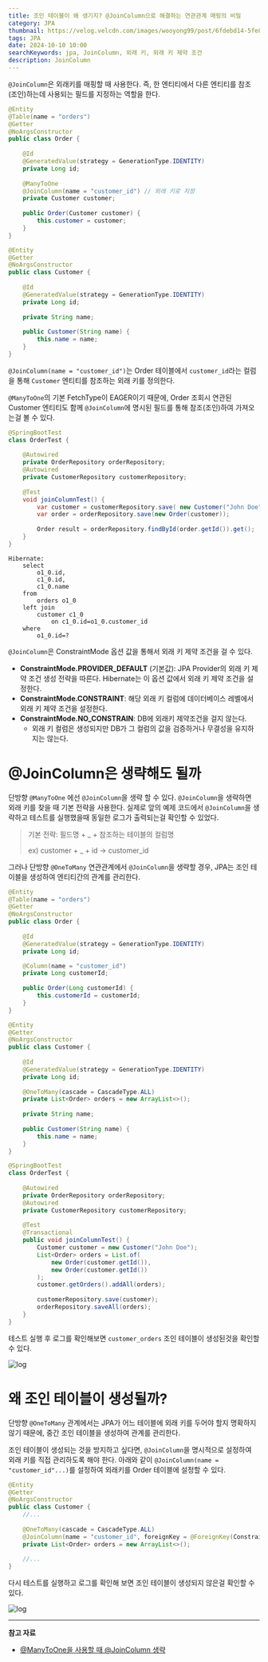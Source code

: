 ```yaml
---
title: 조인 테이블이 왜 생기지? @JoinColumn으로 해결하는 연관관계 매핑의 비밀
category: JPA
thumbnail: https://velog.velcdn.com/images/wooyong99/post/6fdebd14-5fe8-4959-b085-74edb6bc4d46/image.png
tags: JPA
date: 2024-10-10 10:00
searchKeywords: jpa, JoinColumn, 외래 키, 외래 키 제약 조건
description: JoinColumn
---
```


`@JoinColumn`은 외래키를 매핑할 때 사용한다. 즉, 한 엔티티에서 다른 엔티티를 참조(조인)하는데 사용되는 필드를 지정하는 역할을 한다.

```java
@Entity  
@Table(name = "orders")  
@Getter
@NoArgsConstructor  
public class Order {  
  
    @Id  
    @GeneratedValue(strategy = GenerationType.IDENTITY)  
    private Long id;  
  
    @ManyToOne  
    @JoinColumn(name = "customer_id") // 외래 키로 지정
    private Customer customer;
  
    public Order(Customer customer) {  
        this.customer = customer;  
    }  
}
```

```java
@Entity  
@Getter  
@NoArgsConstructor  
public class Customer {  
  
    @Id  
    @GeneratedValue(strategy = GenerationType.IDENTITY)  
    private Long id;  
  
    private String name;  
  
    public Customer(String name) {  
        this.name = name;  
    }  
}
```

`@JoinColumn(name = "customer_id")`는 Order 테이블에서 `customer_id`라는 컬럼을 통해 `Customer` 엔티티를 참조하는 외래 키를 정의한다.

`@ManyToOne`의 기본 FetchType이 EAGER이기 때문에, Order 조회시 연관된 Customer 엔티티도 함께 `@JoinColumn`에 명시된 필드를 통해 참조(조인)하여 가져오는걸 볼 수 있다.

```java
@SpringBootTest  
class OrderTest {  
  
    @Autowired  
    private OrderRepository orderRepository;  
    @Autowired  
    private CustomerRepository customerRepository;  
  
    @Test  
    void joinColumnTest() {  
        var customer = customerRepository.save( new Customer("John Doe"));  
        var order = orderRepository.save(new Order(customer));  
  
        Order result = orderRepository.findById(order.getId()).get();  
    }
}
```

```
Hibernate: 
    select
        o1_0.id,
        c1_0.id,
        c1_0.name 
    from
        orders o1_0 
    left join
        customer c1_0 
            on c1_0.id=o1_0.customer_id 
    where
        o1_0.id=?
```

`@JoinColumn`은 ConstraintMode 옵션 값을 통해서 외래 키 제약 조건을 걸 수 있다.

- **ConstraintMode.PROVIDER_DEFAULT** (기본값): JPA Provider의 외래 키 제약 조건 생성 전략을 따른다. Hibernate는 이 옵션 값에서 외래 키 제약 조건을 설정한다.
- **ConstraintMode.CONSTRAINT**: 해당 외래 키 컬럼에 데이터베이스 레벨에서 외래 키 제약 조건을 설정한다.
- **ConstraintMode.NO_CONSTRAIN**: DB에 외래키 제약조건을 걸지 않는다.
    - 외래 키 컬럼은 생성되지만 DB가 그 컬럼의 값을 검증하거나 무결성을 유지하지는 않는다.

# @JoinColumn은 생략해도 될까

단방향 `@ManyToOne` 에선 `@JoinColumn`을 생략 할 수 있다. `@JoinColumn`을 생략하면 외래 키를 찾을 때 기본 전략을 사용한다. 실제로 앞의 예제 코드에서 `@JoinColumn`을 생략하고 테스트를 실행했을때 동일한 로그가 출력되는걸 확인할 수 있었다.

> 기본 전략: 필드명 + _ + 참조하는 테이블의 컬럼명
> 
> ex) customer + _ + id -> customer_id

그러나 단방향 `@OneToMany` 연관관계에서 `@JoinColumn`을 생략할 경우, JPA는 조인 테이블을 생성하여 엔티티간의 관계를 관리한다.

```java
@Entity  
@Table(name = "orders")  
@Getter  
@NoArgsConstructor  
public class Order {  
  
    @Id  
    @GeneratedValue(strategy = GenerationType.IDENTITY)  
    private Long id;  

	@Column(name = "customer_id")
    private Long customerId;  
  
    public Order(Long customerId) {  
        this.customerId = customerId;  
    }  
}
```

```java
@Entity  
@Getter  
@NoArgsConstructor  
public class Customer {  
  
    @Id  
    @GeneratedValue(strategy = GenerationType.IDENTITY)  
    private Long id;  
  
    @OneToMany(cascade = CascadeType.ALL)  
    private List<Order> orders = new ArrayList<>();
  
    private String name;  
  
    public Customer(String name) {  
        this.name = name;  
    }  
}
```

```java
@SpringBootTest  
class OrderTest {  
  
    @Autowired  
    private OrderRepository orderRepository;  
    @Autowired  
    private CustomerRepository customerRepository;  
  
    @Test  
	@Transactional  
	public void joinColumnTest() {  
	    Customer customer = new Customer("John Doe");  
	    List<Order> orders = List.of(
		    new Order(customer.getId()), 
		    new Order(customer.getId())
		);
	    customer.getOrders().addAll(orders);  
  
	    customerRepository.save(customer);  
	    orderRepository.saveAll(orders);  
	}
}
```

테스트 실행 후 로그를 확인해보면 `customer_orders` 조인 테이블이 생성된것을 확인할 수 있다.

![log](https://i.imgur.com/v332oJ2.png)

# 왜 조인 테이블이 생성될까?

단방향 `@OneToMany` 관계에서는 JPA가 어느 테이블에 외래 키를 두어야 할지 명확하지 않기 때문에, 중간 조인 테이블을 생성하여 관계를 관리한다.

조인 테이블이 생성되는 것을 방지하고 싶다면, `@JoinColumn`을 명시적으로 설정하여 외래 키를 직접 관리하도록 해야 한다.
아래와 같이 `@JoinColumn(name = "customer_id"...)`를 설정하여 외래키를 Order 테이블에 설정할 수 있다.

```java
@Entity  
@Getter  
@NoArgsConstructor  
public class Customer {  
	//...
	
    @OneToMany(cascade = CascadeType.ALL)  
    @JoinColumn(name = "customer_id", foreignKey = @ForeignKey(ConstraintMode.NO_CONSTRAINT))  
    private List<Order> orders = new ArrayList<>();  
  
    //...
}
```

다시 테스트를 실행하고 로그를 확인해 보면 조인 테이블이 생성되지 않은걸 확인할 수 있다.

![log](https://i.imgur.com/1RLHtIp.png)

---

**참고 자료**
- [@ManyToOne을 사용할 때 @JoinColumn 생략](https://hyeon9mak.github.io/omit-join-column-when-using-many-to-one/)

